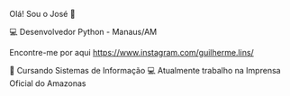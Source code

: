 Olá! Sou o José 👋

💻 Desenvolvedor Python - Manaus/AM

Encontre-me por aqui 
https://www.instagram.com/guilherme.lins/

🤖 Cursando Sistemas de Informação
💻 Atualmente trabalho na Imprensa Oficial do Amazonas




